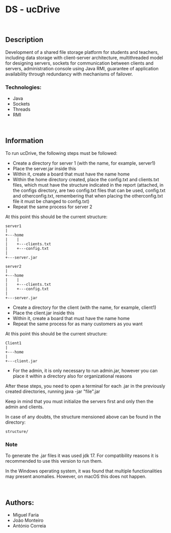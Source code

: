 # DS - ucDrive

<br>

## Description
Development of a shared file storage platform for students and teachers, including data storage with client-server architecture, multithreaded model for designing servers, sockets for communication between clients and servers, administration console using Java RMI, guarantee of application availability through redundancy with mechanisms of failover.

### Technologies:
- Java
- Sockets
- Threads
- RMI

<br>

## Information
To run ucDrive, the following steps must be followed:
- Create a directory for server 1 (with the name, for example, server1)
- Place the server.jar inside this
- Within it, create a board that must have the name home
- Within the home directory created, place the config.txt and clients.txt files, which must have the structure indicated in the report (attached, in the configs directory, are two config.txt files that can be used, config.txt and otherconfig.txt, remembering that when placing the otherconfig.txt file it must be changed to config.txt)
- Repeat the same process for server 2

At this point this should be the current structure:

	server1
	|
	+---home
	|    |
	|    +---clients.txt
	|    +---config.txt
	|
	+---server.jar

	server2
	|
	+---home
	|    |
	|    +---clients.txt
	|    +---config.txt
	|
	+---server.jar

- Create a directory for the client (with the name, for example, client1)
- Place the client.jar inside this
- Within it, create a board that must have the name home
- Repeat the same process for as many customers as you want

At this point this should be the current structure:

	Client1
	|
	+---home  
	|
	+---client.jar

- For the admin, it is only necessary to run admin.jar, however you can place it within a directory also for organizational reasons

After these steps, you need to open a terminal for each .jar in the previously created directories, running java -jar "file".jar

Keep in mind that you must initialize the servers first and only then the admin and clients.


In case of any doubts, the structure mensioned above can be found in the directory:

	structure/

### Note
To generate the .jar files it was used jdk 17. For compatibility reasons it is recommended to use this version to run them.

In the Windows operating system, it was found that multiple functionalities may present anomalies. However, on macOS this does not happen.

<br>

## Authors: 
- Miguel Faria
- João Monteiro
- António Correia